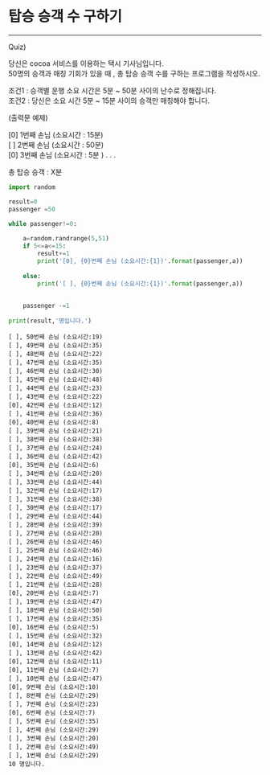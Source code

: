 # 탑승 승객 수 구하기

----------------



Quiz) 

당신은 cocoa 서비스를 이용하는 택시 기사님입니다.  
50명의 승객과 매칭 기회가 있을 때 , 총 탑승 승객 수를 구하는 프로그램을 작성하시오.  

조건1 : 승객별 운행 소요 시간은 5분 ~ 50분 사이의 난수로 정해집니다.  
조건2 : 당신은 소요 시간 5분 ~ 15분 사이의 승객만 매칭해야 합니다.
    
    
(출력문 예제)  

[0] 1번째 손님 (소요시간 : 15분)  
[ ] 2번째 손님 (소요시간 : 50분)  
[0] 3번째 손님 (소요시간 : 5분 ) . . .  

총 탑승 승객 : X분


```python
import random

result=0
passenger =50

while passenger!=0:
    
    a=random.randrange(5,51)
    if 5<=a<=15:
        result+=1
        print('[0], {0}번째 손님 (소요시간:{1})'.format(passenger,a))
    
    else:
        print('[ ], {0}번째 손님 (소요시간:{1})'.format(passenger,a))
         
         
    passenger -=1
    
print(result,'명입니다.')
```

    [ ], 50번째 손님 (소요시간:19)
    [ ], 49번째 손님 (소요시간:35)
    [ ], 48번째 손님 (소요시간:22)
    [ ], 47번째 손님 (소요시간:35)
    [ ], 46번째 손님 (소요시간:30)
    [ ], 45번째 손님 (소요시간:48)
    [ ], 44번째 손님 (소요시간:23)
    [ ], 43번째 손님 (소요시간:22)
    [0], 42번째 손님 (소요시간:12)
    [ ], 41번째 손님 (소요시간:36)
    [0], 40번째 손님 (소요시간:8)
    [ ], 39번째 손님 (소요시간:21)
    [ ], 38번째 손님 (소요시간:38)
    [ ], 37번째 손님 (소요시간:24)
    [ ], 36번째 손님 (소요시간:42)
    [0], 35번째 손님 (소요시간:6)
    [ ], 34번째 손님 (소요시간:20)
    [ ], 33번째 손님 (소요시간:44)
    [ ], 32번째 손님 (소요시간:17)
    [ ], 31번째 손님 (소요시간:38)
    [ ], 30번째 손님 (소요시간:17)
    [ ], 29번째 손님 (소요시간:44)
    [ ], 28번째 손님 (소요시간:39)
    [ ], 27번째 손님 (소요시간:20)
    [ ], 26번째 손님 (소요시간:46)
    [ ], 25번째 손님 (소요시간:46)
    [ ], 24번째 손님 (소요시간:16)
    [ ], 23번째 손님 (소요시간:37)
    [ ], 22번째 손님 (소요시간:49)
    [ ], 21번째 손님 (소요시간:28)
    [0], 20번째 손님 (소요시간:7)
    [ ], 19번째 손님 (소요시간:47)
    [ ], 18번째 손님 (소요시간:50)
    [ ], 17번째 손님 (소요시간:35)
    [0], 16번째 손님 (소요시간:5)
    [ ], 15번째 손님 (소요시간:32)
    [0], 14번째 손님 (소요시간:12)
    [ ], 13번째 손님 (소요시간:42)
    [0], 12번째 손님 (소요시간:11)
    [0], 11번째 손님 (소요시간:7)
    [ ], 10번째 손님 (소요시간:47)
    [0], 9번째 손님 (소요시간:10)
    [ ], 8번째 손님 (소요시간:29)
    [ ], 7번째 손님 (소요시간:23)
    [0], 6번째 손님 (소요시간:7)
    [ ], 5번째 손님 (소요시간:35)
    [ ], 4번째 손님 (소요시간:29)
    [ ], 3번째 손님 (소요시간:20)
    [ ], 2번째 손님 (소요시간:49)
    [ ], 1번째 손님 (소요시간:29)
    10 명입니다.
    


```python

```
